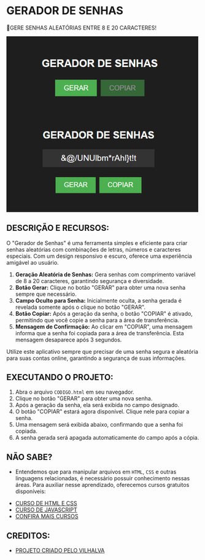 # GERADOR DE SENHAS
🔐GERE SENHAS ALEATÓRIAS ENTRE 8 E 20 CARACTERES! 

<img src="FOTO_1.png" align="center" width="500"> <br>
<img src="FOTO_2.png" align="center" width="500"> <br>

## DESCRIÇÃO E RECURSOS:
O "Gerador de Senhas" é uma ferramenta simples e eficiente para criar senhas aleatórias com combinações de letras, números e caracteres especiais. Com um design responsivo e escuro, oferece uma experiência amigável ao usuário.

1. **Geração Aleatória de Senhas:** Gera senhas com comprimento variável de 8 a 20 caracteres, garantindo segurança e diversidade.
2. **Botão Gerar:** Clique no botão "GERAR" para obter uma nova senha sempre que necessário.
3. **Campo Oculto para Senha:** Inicialmente oculta, a senha gerada é revelada somente após o clique no botão "GERAR".
4. **Botão Copiar:** Após a geração da senha, o botão "COPIAR" é ativado, permitindo que você copie a senha para a área de transferência.
5. **Mensagem de Confirmação:** Ao clicar em "COPIAR", uma mensagem informa que a senha foi copiada para a área de transferência. Esta mensagem desaparece após 3 segundos.
  
Utilize este aplicativo sempre que precisar de uma senha segura e aleatória para suas contas online, garantindo a segurança de suas informações.

## EXECUTANDO O PROJETO:
1. Abra o arquivo `CODIGO.html` em seu navegador.
2. Clique no botão "GERAR" para obter uma nova senha.
3. Após a geração da senha, ela será exibida no campo designado.
4. O botão "COPIAR" estará agora disponível. Clique nele para copiar a senha.
5. Uma mensagem será exibida abaixo, confirmando que a senha foi copiada.
6. A senha gerada será apagada automaticamente do campo após a cópia.

## NÃO SABE?
- Entendemos que para manipular arquivos em `HTML`, `CSS` e outras linguagens relacionadas, é necessário possuir conhecimento nessas áreas. Para auxiliar nesse aprendizado, oferecemos cursos gratuitos disponíveis:
* [CURSO DE HTML E CSS](https://github.com/VILHALVA/CURSO-DE-HTML-E-CSS)
* [CURSO DE JAVASCRIPT](https://github.com/VILHALVA/CURSO-DE-JAVASCRIPT)
* [CONFIRA MAIS CURSOS](https://github.com/VILHALVA?tab=repositories&q=+topic:CURSO)

## CREDITOS:
- [PROJETO CRIADO PELO VILHALVA](https://github.com/VILHALVA)

